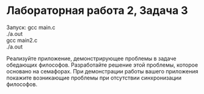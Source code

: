 # Лабораторная работа 2, Задача 3

Запуск: gcc main.c  
./a.out  
gcc main2.c  
./a.out

Реализуйте приложение, демонстрирующее проблемы в задаче обедающих философов.
Разработайте решение этой проблемы, которое основано на семафорах. При
демонстрации работы вашего приложения покажите возникающие проблемы при
отсутствии синхронизации философов.
